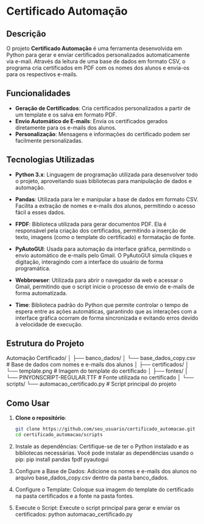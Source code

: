 # Certificado Automação

## Descrição

O projeto **Certificado Automação** é uma ferramenta desenvolvida em Python para gerar e enviar certificados personalizados automaticamente via e-mail. Através da leitura de uma base de dados em formato CSV, o programa cria certificados em PDF com os nomes dos alunos e envia-os para os respectivos e-mails.

## Funcionalidades

- **Geração de Certificados**: Cria certificados personalizados a partir de um template e os salva em formato PDF.
- **Envio Automático de E-mails**: Envia os certificados gerados diretamente para os e-mails dos alunos.
- **Personalização**: Mensagens e informações do certificado podem ser facilmente personalizadas.

## Tecnologias Utilizadas

- **Python 3.x**: Linguagem de programação utilizada para desenvolver todo o projeto, aproveitando suas bibliotecas para manipulação de dados e automação.

- **Pandas**: Utilizada para ler e manipular a base de dados em formato CSV. Facilita a extração de nomes e e-mails dos alunos, permitindo o acesso fácil a esses dados.

- **FPDF**: Biblioteca utilizada para gerar documentos PDF. Ela é responsável pela criação dos certificados, permitindo a inserção de texto, imagens (como o template do certificado) e formatação de fonte.

- **PyAutoGUI**: Usada para automação da interface gráfica, permitindo o envio automático de e-mails pelo Gmail. O PyAutoGUI simula cliques e digitação, interagindo com a interface do usuário de forma programática.

- **Webbrowser**: Utilizada para abrir o navegador da web e acessar o Gmail, permitindo que o script inicie o processo de envio de e-mails de forma automatizada.

- **Time**: Biblioteca padrão do Python que permite controlar o tempo de espera entre as ações automáticas, garantindo que as interações com a interface gráfica ocorram de forma sincronizada e evitando erros devido à velocidade de execução.


## Estrutura do Projeto

Automação Certificado/ │ ├── banco_dados/ │ └── base_dados_copy.csv # Base de dados com nomes e e-mails dos alunos │ ├── certificados/ │ └── template.png # Imagem do template do certificado │ ├── fontes/ │ └── PINYONSCRIPT-REGULAR.TTF # Fonte utilizada no certificado │ └── scripts/ └── automacao_certificado.py # Script principal do projeto



## Como Usar

1. **Clone o repositório**:
   ```bash
   git clone https://github.com/seu_usuario/certificado_automacao.git
   cd certificado_automacao/scripts
   
2. Instale as dependências: Certifique-se de ter o Python instalado e as bibliotecas necessárias. Você pode instalar as dependências usando o pip:
pip install pandas fpdf pyautogui

3. Configure a Base de Dados: Adicione os nomes e e-mails dos alunos no arquivo base_dados_copy.csv dentro da pasta banco_dados.
4. Configure o Template: Coloque sua imagem do template do certificado na pasta certificados e a fonte na pasta fontes.
5. Execute o Script: Execute o script principal para gerar e enviar os certificados:
python automacao_certificado.py
